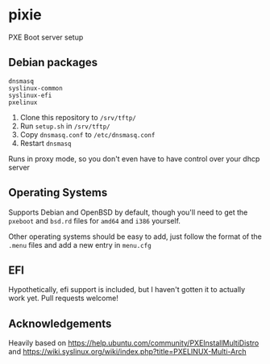 # pixie
PXE Boot server setup

## Debian packages
```
dnsmasq
syslinux-common
syslinux-efi
pxelinux
```

1. Clone this repository to `/srv/tftp/`
2. Run `setup.sh` in `/srv/tftp/`
3. Copy `dnsmasq.conf` to `/etc/dnsmasq.conf`
4. Restart `dnsmasq`

Runs in proxy mode, so you don't even have to have control over your dhcp server

## Operating Systems

Supports Debian and OpenBSD by default, though you'll need to get the
`pxeboot` and `bsd.rd` files for `amd64` and `i386` yourself.

Other operating systems should be easy to add, just follow the format of the
`.menu` files and add a new entry in `menu.cfg`

## EFI
Hypothetically, efi support is included, but I haven't gotten it to actually
work yet. Pull requests welcome!


## Acknowledgements
Heavily based on https://help.ubuntu.com/community/PXEInstallMultiDistro
and https://wiki.syslinux.org/wiki/index.php?title=PXELINUX-Multi-Arch

